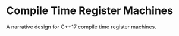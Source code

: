 Compile Time Register Machines
==============================

A narrative design for C++17 compile time register machines.
